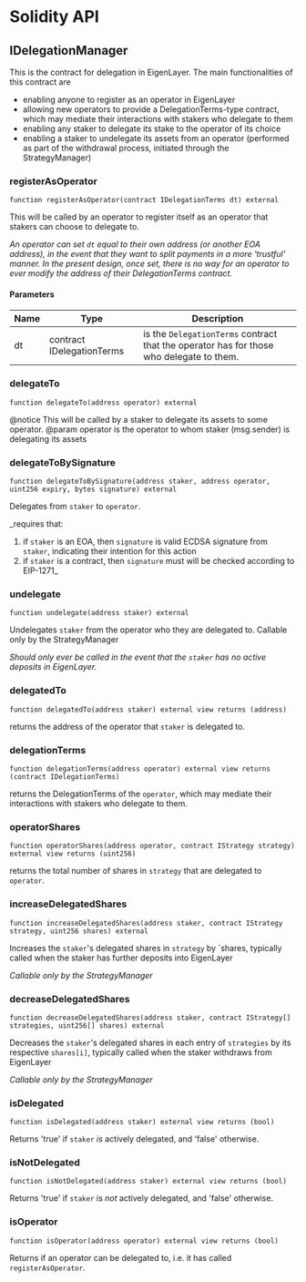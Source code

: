 # Solidity API

## IDelegationManager

This is the contract for delegation in EigenLayer. The main functionalities of this contract are
- enabling anyone to register as an operator in EigenLayer
- allowing new operators to provide a DelegationTerms-type contract, which may mediate their interactions with stakers who delegate to them
- enabling any staker to delegate its stake to the operator of its choice
- enabling a staker to undelegate its assets from an operator (performed as part of the withdrawal process, initiated through the StrategyManager)

### registerAsOperator

```solidity
function registerAsOperator(contract IDelegationTerms dt) external
```

This will be called by an operator to register itself as an operator that stakers can choose to delegate to.

_An operator can set `dt` equal to their own address (or another EOA address), in the event that they want to split payments
in a more 'trustful' manner.
In the present design, once set, there is no way for an operator to ever modify the address of their DelegationTerms contract._

#### Parameters

| Name | Type | Description |
| ---- | ---- | ----------- |
| dt | contract IDelegationTerms | is the `DelegationTerms` contract that the operator has for those who delegate to them. |

### delegateTo

```solidity
function delegateTo(address operator) external
```

@notice This will be called by a staker to delegate its assets to some operator.
 @param operator is the operator to whom staker (msg.sender) is delegating its assets

### delegateToBySignature

```solidity
function delegateToBySignature(address staker, address operator, uint256 expiry, bytes signature) external
```

Delegates from `staker` to `operator`.

_requires that:
1) if `staker` is an EOA, then `signature` is valid ECDSA signature from `staker`, indicating their intention for this action
2) if `staker` is a contract, then `signature` must will be checked according to EIP-1271_

### undelegate

```solidity
function undelegate(address staker) external
```

Undelegates `staker` from the operator who they are delegated to.
Callable only by the StrategyManager

_Should only ever be called in the event that the `staker` has no active deposits in EigenLayer._

### delegatedTo

```solidity
function delegatedTo(address staker) external view returns (address)
```

returns the address of the operator that `staker` is delegated to.

### delegationTerms

```solidity
function delegationTerms(address operator) external view returns (contract IDelegationTerms)
```

returns the DelegationTerms of the `operator`, which may mediate their interactions with stakers who delegate to them.

### operatorShares

```solidity
function operatorShares(address operator, contract IStrategy strategy) external view returns (uint256)
```

returns the total number of shares in `strategy` that are delegated to `operator`.

### increaseDelegatedShares

```solidity
function increaseDelegatedShares(address staker, contract IStrategy strategy, uint256 shares) external
```

Increases the `staker`'s delegated shares in `strategy` by `shares, typically called when the staker has further deposits into EigenLayer

_Callable only by the StrategyManager_

### decreaseDelegatedShares

```solidity
function decreaseDelegatedShares(address staker, contract IStrategy[] strategies, uint256[] shares) external
```

Decreases the `staker`'s delegated shares in each entry of `strategies` by its respective `shares[i]`, typically called when the staker withdraws from EigenLayer

_Callable only by the StrategyManager_

### isDelegated

```solidity
function isDelegated(address staker) external view returns (bool)
```

Returns 'true' if `staker` *is* actively delegated, and 'false' otherwise.

### isNotDelegated

```solidity
function isNotDelegated(address staker) external view returns (bool)
```

Returns 'true' if `staker` is *not* actively delegated, and 'false' otherwise.

### isOperator

```solidity
function isOperator(address operator) external view returns (bool)
```

Returns if an operator can be delegated to, i.e. it has called `registerAsOperator`.

